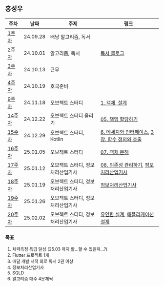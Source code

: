 ## 홍성우

| 주차 | 날짜 | 주제 | 링크 |
|--|--|--|--|
| [1주차](https://github.com/pknu-wap/M-TIL/blob/main/Redish03/Week01.md) | 24.09.28 | 배낭 알고리즘, 독서 |  |
| [2주차](https://github.com/pknu-wap/M-TIL/blob/main/Redish03/Week02.md) | 24.10.01 | 알고리즘, 독서 | [독서 블로그](https://blog.naver.com/pluto0303/223603245206) |
| [3주차](https://github.com/pknu-wap/M-TIL/blob/main/Redish03/Week03.md) | 24.10.13 | 근무 | |
| [4주차](https://github.com/pknu-wap/M-TIL/blob/main/Redish03/Week04.md) | 24.10.19 | 호국준비 | |
| [9주차](https://github.com/pknu-wap/M-TIL/blob/main/Redish03/Week09.md) | 24.11.18 | 오브젝트 스터디 | [1. 객체, 설계](https://wonderful-report-e58.notion.site/01-1465b07568ed80eb9176fd5df4de053f?pvs=4) |
| [14주차](https://github.com/pknu-wap/M-TIL/blob/main/Redish03/Week14.md) | 24.12.22 | 오브젝트 스터디 올리기 | [05. 책임 할당하기](https://wonderful-report-e58.notion.site/05-14f5b07568ed80dc8b72ccac771ce417?pvs=4) |
| [15주차](https://github.com/pknu-wap/M-TIL/blob/main/Redish03/Week15.md) | 24.12.29 | 오브젝트 스터디, Kotlin | [6. 메세지와 인터페이스](https://wonderful-report-e58.notion.site/06-1635b07568ed80a68058c5954e189d52?pvs=4), [3장. 함수 정의와 호출](http://wonderful-report-e58.notion.site) |
| [16주차](https://github.com/pknu-wap/M-TIL/blob/main/Redish03/Week16.md) | 25.01.05 | 오브젝트 스터디 | [07. 객체 분해](https://wonderful-report-e58.notion.site/07-1635b07568ed8080863afecdfc248489?pvs=4) |
| [17주차](https://github.com/pknu-wap/M-TIL/blob/main/Redish03/Week17.md) | 25.01.12 | 오브젝트 스터디, 정보처리산업기사 | [08. 의존성 관리하기](https://wonderful-report-e58.notion.site/08-1635b07568ed80fea612dadd1cacdb31?pvs=4), [정보처리산업기사](https://wonderful-report-e58.notion.site/16e5b07568ed808e8cd5cfcea097d239?pvs=4) |
| [18주차](https://github.com/pknu-wap/M-TIL/blob/main/Redish03/Week18.md) | 25.01.19 | 오브젝트 스터디, 정보처리산업기사 | [정보처리산업기사](https://wonderful-report-e58.notion.site/16e5b07568ed808e8cd5cfcea097d239?pvs=4) |
| [19주차](https://github.com/pknu-wap/M-TIL/blob/main/Redish03/Week19.md) | 25.01.26 | 오브젝트 스터디, 정보처리산업기사 |  |
| [20주차](https://github.com/pknu-wap/M-TIL/blob/main/Redish03/Week20.md) | 25.02.02 | 오브젝트 스터디, 정보처리산업기사 | [유연한 설계](https://wonderful-report-e58.notion.site/09-1635b07568ed8097a768e3af2d9b4212?pvs=4), [애플리케이션 설계](https://wonderful-report-e58.notion.site/1-16e5b07568ed80e89581fffc7a3ab7f5?pvs=4) |



### 목표
1. 체력측정 특급 달성 (25.03 까지 할...할 수 있을까...?)
2. Flutter 프로젝트 1개
3. 매달 개발 서적 외로 독서 2권 이상
4. 정보처리산업기사
5. SQLD
6. 알고리즘 매주 4문제씩
